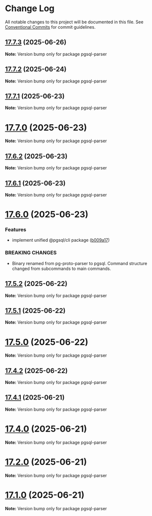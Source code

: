 # Change Log

All notable changes to this project will be documented in this file.
See [Conventional Commits](https://conventionalcommits.org) for commit guidelines.

## [17.7.3](https://github.com/launchql/pgsql-parser/compare/pgsql-parser@17.7.2...pgsql-parser@17.7.3) (2025-06-26)

**Note:** Version bump only for package pgsql-parser





## [17.7.2](https://github.com/launchql/pgsql-parser/compare/pgsql-parser@17.7.1...pgsql-parser@17.7.2) (2025-06-24)

**Note:** Version bump only for package pgsql-parser





## [17.7.1](https://github.com/launchql/pgsql-parser/compare/pgsql-parser@17.7.0...pgsql-parser@17.7.1) (2025-06-23)

**Note:** Version bump only for package pgsql-parser





# [17.7.0](https://github.com/launchql/pgsql-parser/compare/pgsql-parser@17.6.2...pgsql-parser@17.7.0) (2025-06-23)

**Note:** Version bump only for package pgsql-parser





## [17.6.2](https://github.com/launchql/pgsql-parser/compare/pgsql-parser@17.6.1...pgsql-parser@17.6.2) (2025-06-23)

**Note:** Version bump only for package pgsql-parser





## [17.6.1](https://github.com/launchql/pgsql-parser/compare/pgsql-parser@17.6.0...pgsql-parser@17.6.1) (2025-06-23)

**Note:** Version bump only for package pgsql-parser





# [17.6.0](https://github.com/launchql/pgsql-parser/compare/pgsql-parser@17.5.2...pgsql-parser@17.6.0) (2025-06-23)


### Features

* implement unified @pgsql/cli package ([b009a17](https://github.com/launchql/pgsql-parser/commit/b009a172c3c93033573745e80354a7dac973e2bf))


### BREAKING CHANGES

* Binary renamed from pg-proto-parser to pgsql. Command structure changed from subcommands to main commands.





## [17.5.2](https://github.com/launchql/pgsql-parser/compare/pgsql-parser@17.5.1...pgsql-parser@17.5.2) (2025-06-22)

**Note:** Version bump only for package pgsql-parser





## [17.5.1](https://github.com/launchql/pgsql-parser/compare/pgsql-parser@17.5.0...pgsql-parser@17.5.1) (2025-06-22)

**Note:** Version bump only for package pgsql-parser





# [17.5.0](https://github.com/launchql/pgsql-parser/compare/pgsql-parser@17.4.2...pgsql-parser@17.5.0) (2025-06-22)

**Note:** Version bump only for package pgsql-parser





## [17.4.2](https://github.com/launchql/pgsql-parser/compare/pgsql-parser@17.4.1...pgsql-parser@17.4.2) (2025-06-22)

**Note:** Version bump only for package pgsql-parser





## [17.4.1](https://github.com/launchql/pgsql-parser/compare/pgsql-parser@17.4.0...pgsql-parser@17.4.1) (2025-06-21)

**Note:** Version bump only for package pgsql-parser





# [17.4.0](https://github.com/launchql/pgsql-parser/compare/pgsql-parser@17.1.0...pgsql-parser@17.4.0) (2025-06-21)

**Note:** Version bump only for package pgsql-parser





# [17.2.0](https://github.com/launchql/pgsql-parser/compare/pgsql-parser@17.1.0...pgsql-parser@17.2.0) (2025-06-21)

**Note:** Version bump only for package pgsql-parser





# [17.1.0](https://github.com/launchql/pgsql-parser/compare/pgsql-parser@13.16.0...pgsql-parser@17.1.0) (2025-06-21)

**Note:** Version bump only for package pgsql-parser
